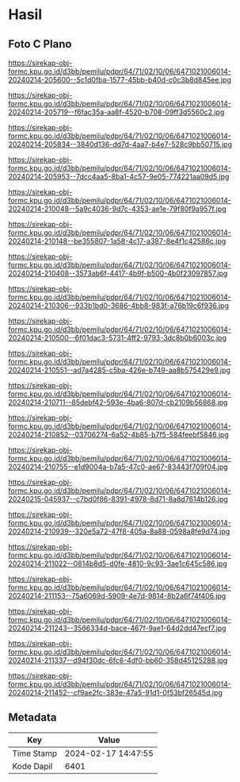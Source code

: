 # Hasil

## Foto C Plano

https://sirekap-obj-formc.kpu.go.id/d3bb/pemilu/pdpr/64/71/02/10/06/6471021006014-20240214-205600--5c1d0fba-1577-45bb-b40d-c0c3b8d845ee.jpg

https://sirekap-obj-formc.kpu.go.id/d3bb/pemilu/pdpr/64/71/02/10/06/6471021006014-20240214-205719--f6fac35a-aa8f-4520-b708-09ff3d5560c2.jpg

https://sirekap-obj-formc.kpu.go.id/d3bb/pemilu/pdpr/64/71/02/10/06/6471021006014-20240214-205834--3840d136-dd7d-4aa7-b4e7-528c9bb50715.jpg

https://sirekap-obj-formc.kpu.go.id/d3bb/pemilu/pdpr/64/71/02/10/06/6471021006014-20240214-205953--7dcc4aa5-8ba1-4c57-9e05-774221aa09d5.jpg

https://sirekap-obj-formc.kpu.go.id/d3bb/pemilu/pdpr/64/71/02/10/06/6471021006014-20240214-210048--5a9c4036-9d7c-4353-ae1e-79f80f9a957f.jpg

https://sirekap-obj-formc.kpu.go.id/d3bb/pemilu/pdpr/64/71/02/10/06/6471021006014-20240214-210148--be355807-1a58-4c17-a387-8e4f1c42586c.jpg

https://sirekap-obj-formc.kpu.go.id/d3bb/pemilu/pdpr/64/71/02/10/06/6471021006014-20240214-210408--3573ab6f-4417-4b9f-b500-4b0f23097857.jpg

https://sirekap-obj-formc.kpu.go.id/d3bb/pemilu/pdpr/64/71/02/10/06/6471021006014-20240214-210306--933b1bd0-3686-4bb8-983f-a76b19c6f936.jpg

https://sirekap-obj-formc.kpu.go.id/d3bb/pemilu/pdpr/64/71/02/10/06/6471021006014-20240214-210500--6f01dac3-5731-4ff2-9793-3dc8b0b6003c.jpg

https://sirekap-obj-formc.kpu.go.id/d3bb/pemilu/pdpr/64/71/02/10/06/6471021006014-20240214-210551--ad7a4285-c5ba-426e-b749-aa8b575429e9.jpg

https://sirekap-obj-formc.kpu.go.id/d3bb/pemilu/pdpr/64/71/02/10/06/6471021006014-20240214-210711--85debf42-593e-4ba6-807d-cb2109b56868.jpg

https://sirekap-obj-formc.kpu.go.id/d3bb/pemilu/pdpr/64/71/02/10/06/6471021006014-20240214-210852--03706274-6a52-4b85-b7f5-584feebf5846.jpg

https://sirekap-obj-formc.kpu.go.id/d3bb/pemilu/pdpr/64/71/02/10/06/6471021006014-20240214-210755--e1d9004a-b7a5-47c0-ae67-83443f709f04.jpg

https://sirekap-obj-formc.kpu.go.id/d3bb/pemilu/pdpr/64/71/02/10/06/6471021006014-20240215-045937--c7bd0f86-8391-4978-8d71-8a8d7614b126.jpg

https://sirekap-obj-formc.kpu.go.id/d3bb/pemilu/pdpr/64/71/02/10/06/6471021006014-20240214-210939--320e5a72-47f8-405a-8a88-0598a8fe9d74.jpg

https://sirekap-obj-formc.kpu.go.id/d3bb/pemilu/pdpr/64/71/02/10/06/6471021006014-20240214-211022--0814b8d5-d0fe-4810-9c93-3ae1c645c586.jpg

https://sirekap-obj-formc.kpu.go.id/d3bb/pemilu/pdpr/64/71/02/10/06/6471021006014-20240214-211153--75a6069d-5909-4e7d-9814-8b2a6f74f406.jpg

https://sirekap-obj-formc.kpu.go.id/d3bb/pemilu/pdpr/64/71/02/10/06/6471021006014-20240214-211243--3566334d-bace-467f-9ae1-64d2dd47ecf7.jpg

https://sirekap-obj-formc.kpu.go.id/d3bb/pemilu/pdpr/64/71/02/10/06/6471021006014-20240214-211337--d94f30dc-6fc6-4df0-bb60-358d45125288.jpg

https://sirekap-obj-formc.kpu.go.id/d3bb/pemilu/pdpr/64/71/02/10/06/6471021006014-20240214-211452--cf9ae2fc-383e-47a5-91d1-0f53bf26545d.jpg


## Metadata

| Key        | Value               |
| ---------- | ------------------- |
| Time Stamp | 2024-02-17 14:47:55 |
| Kode Dapil | 6401                |



